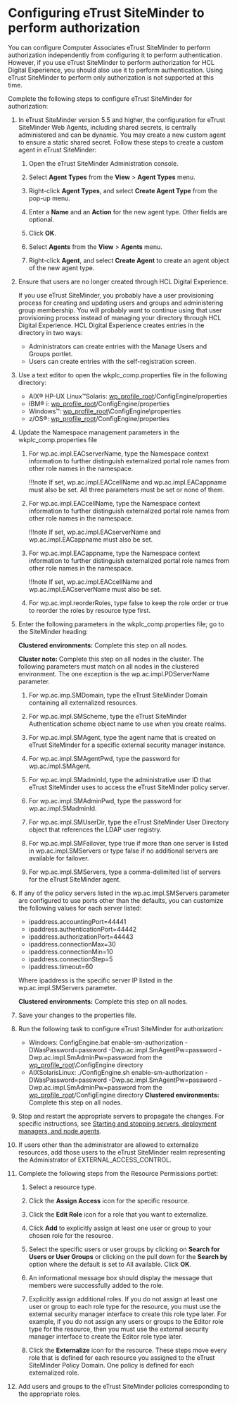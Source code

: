 # Configuring eTrust SiteMinder to perform authorization

You can configure Computer Associates eTrust SiteMinder to perform authorization independently from configuring it to perform authentication. However, if you use eTrust SiteMinder to perform authorization for HCL Digital Experience, you should also use it to perform authentication. Using eTrust SiteMinder to perform only authorization is not supported at this time.

Complete the following steps to configure eTrust SiteMinder for authorization:

1.  In eTrust SiteMinder version 5.5 and higher, the configuration for eTrust SiteMinder Web Agents, including shared secrets, is centrally administered and can be dynamic. You may create a new custom agent to ensure a static shared secret. Follow these steps to create a custom agent in eTrust SiteMinder:

    1.  Open the eTrust SiteMinder Administration console.

    2.  Select **Agent Types** from the **View** \> **Agent Types** menu.

    3.  Right-click **Agent Types**, and select **Create Agent Type** from the pop-up menu.

    4.  Enter a **Name** and an **Action** for the new agent type. Other fields are optional.

    5.  Click **OK**.

    6.  Select **Agents** from the **View** \> **Agents** menu.

    7.  Right-click **Agent**, and select **Create Agent** to create an agent object of the new agent type.

2.  Ensure that users are no longer created through HCL Digital Experience.

    If you use eTrust SiteMinder, you probably have a user provisioning process for creating and updating users and groups and administering group membership. You will probably want to continue using that user provisioning process instead of managing your directory through HCL Digital Experience. HCL Digital Experience creates entries in the directory in two ways:

    -   Administrators can create entries with the Manage Users and Groups portlet.
    -   Users can create entries with the self-registration screen.

3.  Use a text editor to open the wkplc\_comp.properties file in the following directory:

    -   AIX® HP-UX Linux™Solaris: [wp\_profile\_root](../../../../../../../guide_me/wpsdirstr.md#wp_profile_root)/ConfigEngine/properties
    -   IBM® i: [wp\_profile\_root](../../../../../../../guide_me/wpsdirstr.md#wp_profile_root)/ConfigEngine/properties
    -   Windows™: [wp\_profile\_root](../../../../../../../guide_me/wpsdirstr.md#wp_profile_root)\\ConfigEngine\\properties
    -   z/OS®: [wp\_profile\_root](../../../../../../../guide_me/wpsdirstr.md#wp_profile_root)/ConfigEngine/properties

4.  Update the Namespace management parameters in the wkplc\_comp.properties file

    1.  For wp.ac.impl.EACserverName, type the Namespace context information to further distinguish externalized portal role names from other role names in the namespace.

        !!!note
            If set, wp.ac.impl.EACcellName and wp.ac.impl.EACappname must also be set. All three parameters must be set or none of them.

    2.  For wp.ac.impl.EACcellName, type the Namespace context information to further distinguish externalized portal role names from other role names in the namespace.

        !!!note
            If set, wp.ac.impl.EACserverName and wp.ac.impl.EACappname must also be set.

    3.  For wp.ac.impl.EACappname, type the Namespace context information to further distinguish externalized portal role names from other role names in the namespace.

        !!!note
            If set, wp.ac.impl.EACcellName and wp.ac.impl.EACserverName must also be set.

    4.  For wp.ac.impl.reorderRoles, type false to keep the role order or true to reorder the roles by resource type first.

5.  Enter the following parameters in the wkplc\_comp.properties file; go to the SiteMinder heading:

    **Clustered environments:** Complete this step on all nodes.

    **Cluster note:** Complete this step on all nodes in the cluster. The following parameters must match on all nodes in the clustered environment. The one exception is the wp.ac.impl.PDServerName parameter.

    1.  For wp.ac.imp.SMDomain, type the eTrust SiteMinder Domain containing all externalized resources.

    2.  For wp.ac.impl.SMScheme, type the eTrust SiteMinder Authentication scheme object name to use when you create realms.

    3.  For wp.ac.impl.SMAgent, type the agent name that is created on eTrust SiteMinder for a specific external security manager instance.

    4.  For wp.ac.impl.SMAgentPwd, type the password for wp.ac.impl.SMAgent.

    5.  For wp.ac.impl.SMadminId, type the administrative user ID that eTrust SiteMinder uses to access the eTrust SiteMinder policy server.

    6.  For wp.ac.impl.SMAdminPwd, type the password for wp.ac.impl.SMadminId.

    7.  For wp.ac.impl.SMUserDir, type the eTrust SiteMinder User Directory object that references the LDAP user registry.

    8.  For wp.ac.impl.SMFailover, type true if more than one server is listed in wp.ac.impl.SMServers or type false if no additional servers are available for failover.

    9.  For wp.ac.impl.SMServers, type a comma-delimited list of servers for the eTrust SiteMinder agent.

6.  If any of the policy servers listed in the wp.ac.impl.SMServers parameter are configured to use ports other than the defaults, you can customize the following values for each server listed:

    -   ipaddress.accountingPort=44441
    -   ipaddress.authenticationPort=44442
    -   ipaddress.authorizationPort=44443
    -   ipaddress.connectionMax=30
    -   ipaddress.connectionMin=10
    -   ipaddress.connectionStep=5
    -   ipaddress.timeout=60

    Where ipaddress is the specific server IP listed in the wp.ac.impl.SMServers parameter.

    **Clustered environments:** Complete this step on all nodes.

7.  Save your changes to the properties file.

8.  Run the following task to configure eTrust SiteMinder for authorization:

    -   Windows: ConfigEngine.bat enable-sm-authorization -DWasPassword=password -Dwp.ac.impl.SmAgentPw=password -Dwp.ac.impl.SmAdminPw=password from the [wp\_profile\_root](../../../../../../../guide_me/wpsdirstr.md#wp_profile_root)\\ConfigEngine directory
    -   AIXSolarisLinux: ./ConfigEngine.sh enable-sm-authorization -DWasPassword=password -Dwp.ac.impl.SmAgentPw=password -Dwp.ac.impl.SmAdminPw=password from the [wp\_profile\_root](../../../../../../../guide_me/wpsdirstr.md#wp_profile_root)/ConfigEngine directory
    **Clustered environments:** Complete this step on all nodes.

9.  Stop and restart the appropriate servers to propagate the changes. For specific instructions, see [Starting and stopping servers, deployment managers, and node agents](../../../../../stopstart.md).


10. If users other than the administrator are allowed to externalize resources, add those users to the eTrust SiteMinder realm representing the Administrator of EXTERNAL\_ACCESS\_CONTROL.

11. Complete the following steps from the Resource Permissions portlet:

    1.  Select a resource type.

    2.  Click the **Assign Access** icon for the specific resource.

    3.  Click the **Edit Role** icon for a role that you want to externalize.

    4.  Click **Add** to explicitly assign at least one user or group to your chosen role for the resource.

    5.  Select the specific users or user groups by clicking on **Search for Users or User Groups** or clicking on the pull down for the **Search by** option where the default is set to All available. Click **OK**.

    6.  An informational message box should display the message that members were successfully added to the role.

    7.  Explicitly assign additional roles. If you do not assign at least one user or group to each role type for the resource, you must use the external security manager interface to create this role type later. For example, if you do not assign any users or groups to the Editor role type for the resource, then you must use the external security manager interface to create the Editor role type later.

    8.  Click the **Externalize** icon for the resource. These steps move every role that is defined for each resource you assigned to the eTrust SiteMinder Policy Domain. One policy is defined for each externalized role.

12. Add users and groups to the eTrust SiteMinder policies corresponding to the appropriate roles.



